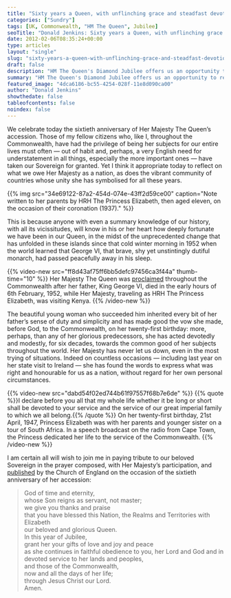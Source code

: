 ```yaml
---
title: "Sixty years a Queen, with unflinching grace and steadfast devotion to duty"
categories: ["Sundry"]
tags: [UK, Commonwealth, "HM The Queen", Jubilee]
seoTitle: "Donald Jenkins: Sixty years a Queen, with unflinching grace and steadfast devotion to duty"
date: 2012-02-06T08:35:24+00:00
type: articles
layout: "single"
slug: "sixty-years-a-queen-with-unflinching-grace-and-steadfast-devotion-to-duty"
draft: false
description: "HM The Queen's Diamond Jubilee offers us an opportunity to reflect on a life devoted entirely to the service of her peoples both in the United Kingdom and in the Commonwealth."
summary: "HM The Queen's Diamond Jubilee offers us an opportunity to reflect on a life devoted entirely to the service of her peoples both in the United Kingdom and in the Commonwealth.  It is surely it appropriate today to reflect on what we owe Her Majesty as a nation, as does the vibrant community of countries whose unity she has symbolised for all these years."
featured_image: "4dca6186-bc55-4254-028f-11e8d090ca00"
author: "Donald Jenkins"
showthedate: false
tableofcontents: false
noindex: false
---
```


We celebrate today the sixtieth anniversary of Her Majesty The Queen’s accession. Those of my fellow citizens who, like I, throughout the Commonwealth, have had the privilege of being her subjects for our entire lives must often — out of habit and, perhaps, a very English need for understatement in all things, especially the more important ones — have taken our Sovereign for granted. Yet I think it appropriate today to reflect on what we owe Her Majesty as a nation, as does the vibrant community of countries whose unity she has symbolised for all these years.

{{% img src="34e69122-87a2-454d-074e-43ff2d59ce00" caption="Note written to her parents by HRH The Princess Elizabeth, then aged eleven, on the occasion of their coronation (1937)." %}}

This is because anyone with even a summary knowledge of our history, with all its vicissitudes, will know in his or her heart how deeply fortunate we have been in our Queen, in the midst of the unprecedented change that has unfolded in these islands since that cold winter morning in 1952 when the world learned that George VI, that brave, shy yet unstintingly dutiful monarch, had passed peacefully away in his sleep.

{{% video-new src="ff8d43af75ff6bb5defc97456ca3f44a" thumb-time="10" %}}
Her Majesty The Queen was [proclaimed](https://en.wikipedia.org/wiki/Proclamation_of_accession_of_Elizabeth_II) throughout the Commonwealth after her father, King George VI, died in the early hours of 6th February, 1952, while Her Majesty, traveling as HRH The Princess Elizabeth, was visiting Kenya.
{{% /video-new %}}

The beautiful young woman who succeeded him inherited every bit of her father’s sense of duty and simplicity and has made good the vow she made, before God, to the Commonwealth, on her twenty-first birthday: more, perhaps, than any of her glorious predecessors, she has acted devotedly and modestly, for six decades, towards the common good of her subjects throughout the world. Her Majesty has never let us down, even in the most trying of situations. Indeed on countless occasions — including last year on her state visit to Ireland — she has found the words to express what was right and honourable for us as a nation, without regard for her own personal circumstances.

{{% video-new src="dabd54f02ed744b61f97557f68b7e6de" %}}
{{% quote %}}I declare before you all that my whole life whether it be long or short shall be devoted to your service and the service of our great imperial family to which we all belong.{{% /quote %}} On her twenty-first birthday, 21st April, 1947, Princess Elizabeth was with her parents and younger sister on a tour of South Africa. In a speech broadcast on the radio from Cape Town, the Princess dedicated her life to the service of the Commonwealth.
{{% /video-new %}}

I am certain all will wish to join me in paying tribute to our beloved Sovereign in the prayer composed, with Her Majesty’s participation, and [published](https://www.donaldjenkins.com/documents/diamond-jubilee-liturgical-resources.pdf) by the Church of England on the occasion of the sixtieth anniversary of her accession:

> God of time and eternity,  
>  whose Son reigns as servant, not master;  
>  we give you thanks and praise  
>  that you have blessed this Nation, the Realms and Territories with Elizabeth  
>  our beloved and glorious Queen.  
>  In this year of Jubilee,  
>  grant her your gifts of love and joy and peace  
>  as she continues in faithful obedience to you, her Lord and God and in devoted service to her lands and peoples,  
>  and those of the Commonwealth,  
>  now and all the days of her life;  
>  through Jesus Christ our Lord.  
>  Amen.
